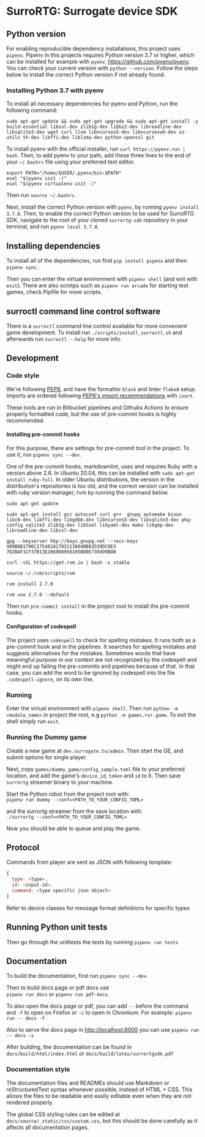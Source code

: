 # SurroRTG: Surrogate device SDK

## Python version

For enabling reproducible dependency installations, this project uses `pipenv`.
Pipenv in this projects requires Python version 3.7 or higher, which can be
installed for example with `pyenv`, <https://github.com/pyenv/pyenv>.
You can check your current version with `python --version`.
Follow the steps below to install the correct Python version if not already found.

### Installing Python 3.7 with pyenv

To install all necessary dependencies for pyenv and Python, run the following command:

```
sudo apt-get update && sudo apt-get upgrade && sudo apt-get install -y build-essential libssl-dev zlib1g-dev libbz2-dev libreadline-dev libsqlite3-dev wget curl llvm libncurses5-dev libncursesw5-dev xz-utils tk-dev libffi-dev liblzma-dev python-openssl git
```

To install pyenv with the official installer, run `curl https://pyenv.run | bash`.
Then, to add pyenv to your path, add these three lines to the end of your `~/.bashrc`
file using your preferred text editor.

```
export PATH="/home/$USER/.pyenv/bin:$PATH"
eval "$(pyenv init -)"
eval "$(pyenv virtualenv-init -)"
```

Then run `source ~/.bashrc`.

Next, install the correct Python version with `pyenv`, by running
`pyenv install 3.7.8`. Then, to enable the correct Python version to be used
for SurroRTG SDK, navigate to the root of your cloned `surrortg-sdk` repository
in your terminal, and run `pyenv local 3.7.8`.

## Installing dependencies

To install all of the dependencies, run first `pip install pipenv` and then
`pipenv sync`.

Then you can enter the virtual environment with `pipenv shell` (and exit with
`exit`). There are also scrotps such as `pipenv run arcade` for starting test
games, check Pipfile for more scripts.

## surroctl command line control software

There is a `surroctl` command line control available for more convenient game
development. To install run `./scripts/install_surroctl.sh` and afterwards run
 `surroctl --help` for more info.

## Development

### Code style

We're following [PEP8](https://www.python.org/dev/peps/pep-0008/),
and have the formatter `black` and linter `flake8` setup. Imports are ordered
following
[PEP8's import recommendations](https://www.python.org/dev/peps/pep-0008/#imports)
with `isort`.

These tools are run in Bitbucket pipelines and Githubs Actions to ensure properly
formatted code, but the use of pre-commit hooks is highly recommended.

#### Installing pre-commit hooks

For this purpose, there are settings for pre-commit tool in the project. To
use it, run `pipenv sync --dev`.

One of the pre-commit hooks, markdownlint, uses and requires Ruby with a version
above 2.6. In Ubuntu 20.04, this can be installed with `sudo apt-get install ruby-full`.
In older Ubuntu distributions, the version in the distribution's repositories
is too old, and the correct version can be installed with ruby version manager,
rvm by running the command below.

```
sudo apt-get update

sudo apt-get install gcc autoconf curl g++  gnupg automake bison libc6-dev libffi-dev libgdbm-dev libncurses5-dev libsqlite3-dev pkg-config sqlite3 zlib1g-dev libtool libyaml-dev make libgmp-dev libreadline-dev libssl-dev

gpg --keyserver hkp://keys.gnupg.net --recv-keys 409B6B1796C275462A1703113804BB82D39DC0E3 7D2BAF1CF37B13E2069D6956105BD0E739499BDB

curl -sSL https://get.rvm.io | bash -s stable

source ~/.rvm/scripts/rvm

rvm install 2.7.0

rvm use 2.7.0 --default
```

Then run `pre-commit install` in the project root to install the pre-commit hooks.

#### Configuration of codespell

The project uses `codespell` to check for spelling mistakes. It runs both as a
pre-commit hook and in the pipelines. It searches for spelling mistakes and suggests
alternatives for the mistakes. Sometimes words that have meaningful purpose in
our context are not recognized by the codespell and might end up failing the pre-commits
and pipelines because of that. In that case, you can add the word to be ignored
by codespell into the file `.codespell-ignore`, on its own line.

### Running

Enter the virtual environment with `pipenv shell`.
Then run `python -m <module_name>` in project the root,
e.g `python -m games.rvr.game`.
To exit the shell simply run `exit`.

### Running the Dummy game

Create a new game at `dev.surrogate.tv/admin`. Then start the GE, and submit
options for single player.

Next, copy `games/dummy_game/config_sample.toml` file to your preferred location,
and add the game's `device_id`, `token` and `id` to it. Then save `surrortg`
streamer binary to your machine.

Start the Python robot from the project root with:  
`pipenv run dummy --conf=<PATH_TO_YOUR_CONFIG_TOML>`

and the surrortg streamer from the save location with:  
`./surrortg --conf=<PATH_TO_YOUR_CONFIG_TOML>`

Now you should be able to queue and play the game.

## Protocol

Commands from player are sent as JSON with following template:

```javascript
{
  type: <type>,
  id: <input-id>,
  command: <type-specific json object>
}
```

Refer to device classes for message format definitions for specific types

## Running Python unit tests

Then go through the unittests the tests by running `pipenv run tests`

## Documentation

To build the documentation, first run `pipenv sync --dev`.

Then to build docs page or pdf docs use  
`pipenv run docs` or `pipenv run pdf-docs`.

To also open the docs page or pdf, you can add `--` before the command
and `-f` to open on Firefox or `-c` to open in Chromium.
For example: `pipenv run -- docs -f`

Also to serve the docs page in <http://localhost:8000> you can use
`pipenv run -- docs -s`

After building, the documentation can be found in
`docs/build/html/index.html` or `docs/build/latex/surrortgsdk.pdf`

### Documentation style

The documentation files and READMEs should use Markdown or reStructuredText
syntax whenever possible, instead of HTML + CSS. This allows the files to be
readable and easily editable even when they are not rendered properly.

The global CSS styling rules can be edited at
`docs/source/_static/css/custom.css`, but this should be done carefully as it
affects all documentation pages.
